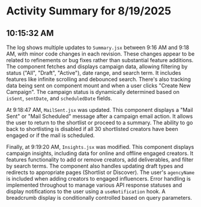 # Activity Summary for 8/19/2025

## 10:15:32 AM
The log shows multiple updates to `Summary.jsx` between 9:16 AM and 9:18 AM, with minor code changes in each revision.  These changes appear to be related to refinements or bug fixes rather than substantial feature additions.  The component fetches and displays campaign data, allowing filtering by status ("All", "Draft", "Active"), date range, and search term.  It includes features like infinite scrolling and debounced search.  There's also tracking data being sent on component mount and when a user clicks "Create New Campaign".  The campaign status is dynamically determined based on `isSent`, `sentDate`, and `scheduledDate` fields.

At 9:18:47 AM, `MailSent.jsx` was updated.  This component displays a "Mail Sent" or "Mail Scheduled" message after a campaign email action. It allows the user to return to the shortlist or proceed to a summary.  The ability to go back to shortlisting is disabled if all 30 shortlisted creators have been engaged or if the mail is scheduled.

Finally, at 9:19:20 AM, `Insights.jsx` was modified.  This component displays campaign insights, including data for online and offline engaged creators. It features functionality to add or remove creators, add deliverables, and filter by search terms.  The component also handles updating draft types and redirects to appropriate pages (Shortlist or Discover).  The user's `agencyName` is included when adding creators to engaged influencers. Error handling is implemented throughout to manage various API response statuses and display notifications to the user using a `useNotification` hook.  A breadcrumb display is conditionally controlled based on query parameters.
